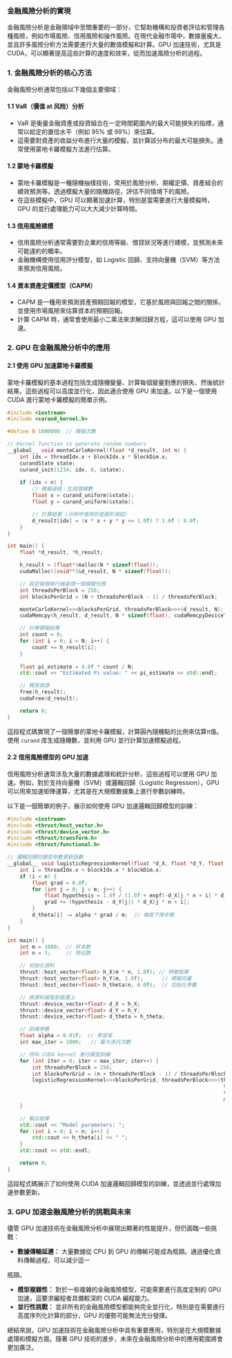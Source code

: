 ### 金融風險分析的實現

金融風險分析是金融領域中至關重要的一部分，它幫助機構和投資者評估和管理各種風險，例如市場風險、信用風險和操作風險。在現代金融市場中，數據量龐大，並且許多風險分析方法需要進行大量的數值模擬和計算。GPU 加速技術，尤其是 CUDA，可以顯著提高這些計算的速度和效率，從而加速風險分析的過程。

### 1. **金融風險分析的核心方法**

金融風險分析通常包括以下幾個主要領域：

#### 1.1 **VaR（價值 at 风险）分析**
- VaR 是衡量金融資產或投資組合在一定時間範圍內的最大可能損失的指標，通常以給定的置信水平（例如 95% 或 99%）來估算。
- 這需要對資產的收益分布進行大量的模擬，並計算該分布的最大可能損失。通常使用蒙地卡羅模擬方法進行估算。

#### 1.2 **蒙地卡羅模擬**
- 蒙地卡羅模擬是一種隨機抽樣技術，常用於風險分析、期權定價、資產組合的績效預測等。透過模擬大量的隨機路徑，評估不同情境下的風險。
- 在這些模擬中，GPU 可以顯著加速計算，特別是當需要進行大量模擬時，GPU 的並行處理能力可以大大減少計算時間。

#### 1.3 **信用風險建模**
- 信用風險分析通常需要對企業的信用等級、借貸狀況等進行建模，並預測未來可能違約的概率。
- 金融機構使用信用評分模型，如 Logistic 回歸、支持向量機（SVM）等方法來預測信用風險。

#### 1.4 **資本資產定價模型（CAPM）**
- CAPM 是一種用來預測資產預期回報的模型，它基於風險與回報之間的關係，並使用市場風險來估算資本的預期回報。
- 計算 CAPM 時，通常會使用最小二乘法來求解回歸方程，這可以使用 GPU 加速。

### 2. **GPU 在金融風險分析中的應用**

#### 2.1 **使用 GPU 加速蒙地卡羅模擬**
蒙地卡羅模擬的基本過程包括生成隨機變量、計算每個變量對應的損失、然後統計結果。這些過程可以高度並行化，因此適合使用 GPU 來加速。以下是一個使用 CUDA 進行蒙地卡羅模擬的簡單示例。

```cpp
#include <iostream>
#include <curand_kernel.h>

#define N 1000000  // 模擬次數

// Kernel function to generate random numbers
__global__ void monteCarloKernel(float *d_result, int n) {
    int idx = threadIdx.x + blockIdx.x * blockDim.x;
    curandState state;
    curand_init(1234, idx, 0, &state);
    
    if (idx < n) {
        // 模擬過程：生成隨機數
        float x = curand_uniform(&state);
        float y = curand_uniform(&state);

        // 計算結果 (示例中使用的是圓形測試)
        d_result[idx] = (x * x + y * y <= 1.0f) ? 1.0f : 0.0f;
    }
}

int main() {
    float *d_result, *h_result;

    h_result = (float*)malloc(N * sizeof(float));
    cudaMalloc((void**)&d_result, N * sizeof(float));

    // 設定每個執行緒處理一個模擬任務
    int threadsPerBlock = 256;
    int blocksPerGrid = (N + threadsPerBlock - 1) / threadsPerBlock;

    monteCarloKernel<<<blocksPerGrid, threadsPerBlock>>>(d_result, N);
    cudaMemcpy(h_result, d_result, N * sizeof(float), cudaMemcpyDeviceToHost);

    // 計算模擬結果
    int count = 0;
    for (int i = 0; i < N; i++) {
        count += h_result[i];
    }
    
    float pi_estimate = 4.0f * count / N;
    std::cout << "Estimated Pi value: " << pi_estimate << std::endl;

    // 釋放資源
    free(h_result);
    cudaFree(d_result);

    return 0;
}
```

這段程式碼實現了一個簡單的蒙地卡羅模擬，計算圓內隨機點的比例來估算π值。使用 `curand` 库生成隨機數，並利用 GPU 並行計算加速模擬過程。

#### 2.2 **信用風險模型的 GPU 加速**
信用風險分析通常涉及大量的數據處理和統計分析，這些過程可以使用 GPU 加速。例如，對於支持向量機（SVM）或邏輯回歸（Logistic Regression），GPU 可以用來加速矩陣運算，尤其是在大規模數據集上進行參數訓練時。

以下是一個簡單的例子，展示如何使用 GPU 加速邏輯回歸模型的訓練：

```cpp
#include <iostream>
#include <thrust/host_vector.h>
#include <thrust/device_vector.h>
#include <thrust/transform.h>
#include <thrust/functional.h>

// 邏輯回歸的模型參數更新函數
__global__ void logisticRegressionKernel(float *d_X, float *d_Y, float *d_theta, int m, int n, float alpha) {
    int i = threadIdx.x + blockIdx.x * blockDim.x;
    if (i < n) {
        float grad = 0.0f;
        for (int j = 0; j < m; j++) {
            float hypothesis = 1.0f / (1.0f + expf(-d_X[j * n + i] * d_theta[i]));
            grad += (hypothesis - d_Y[j]) * d_X[j * n + i];
        }
        d_theta[i] -= alpha * grad / m;  // 梯度下降步驟
    }
}

int main() {
    int m = 1000;  // 样本数
    int n = 3;     // 特征数

    // 初始化資料
    thrust::host_vector<float> h_X(m * n, 1.0f); // 特徵矩陣
    thrust::host_vector<float> h_Y(m, 1.0f);      // 標籤向量
    thrust::host_vector<float> h_theta(n, 0.0f);  // 初始化參數

    // 將資料複製到裝置上
    thrust::device_vector<float> d_X = h_X;
    thrust::device_vector<float> d_Y = h_Y;
    thrust::device_vector<float> d_theta = h_theta;

    // 訓練參數
    float alpha = 0.01f;  // 學習率
    int max_iter = 1000;   // 最大迭代次數

    // 呼叫 CUDA kernel 進行模型訓練
    for (int iter = 0; iter < max_iter; iter++) {
        int threadsPerBlock = 256;
        int blocksPerGrid = (n + threadsPerBlock - 1) / threadsPerBlock;
        logisticRegressionKernel<<<blocksPerGrid, threadsPerBlock>>>(thrust::raw_pointer_cast(d_X.data()),
                                                                      thrust::raw_pointer_cast(d_Y.data()),
                                                                      thrust::raw_pointer_cast(d_theta.data()),
                                                                      m, n, alpha);
    }

    // 輸出結果
    std::cout << "Model parameters: ";
    for (int i = 0; i < n; i++) {
        std::cout << h_theta[i] << " ";
    }
    std::cout << std::endl;

    return 0;
}
```

這段程式碼展示了如何使用 CUDA 加速邏輯回歸模型的訓練，並透過並行處理加速參數更新。

### 3. **GPU 加速金融風險分析的挑戰與未來**

儘管 GPU 加速技術在金融風險分析中展現出顯著的性能提升，但仍面臨一些挑戰：
- **數據傳輸延遲：** 大量數據從 CPU 到 GPU 的傳輸可能成為瓶頸。通過優化資料傳輸過程，可以減少這一

瓶頸。
- **模型複雜性：** 對於一些複雜的金融風險模型，可能需要進行高度定制的 GPU 加速，這要求編程者具備較深的 CUDA 編程能力。
- **並行性挑戰：** 並非所有的金融風險模型都能夠完全並行化，特別是在需要進行高度序列化計算的部分，GPU 的優勢可能無法充分發揮。

總結來說，GPU 加速技術在金融風險分析中具有重要應用，特別是在大規模數據處理和模擬方面。隨著 GPU 技術的進步，未來在金融風險分析中的應用範圍將會更加廣泛。